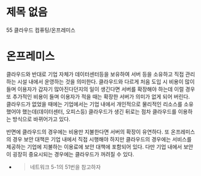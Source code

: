 # 제목 없음

55 클라우드 컴퓨팅/온프레미스

# 온프레미스

클라우드와 반대로 기업 자체가 데이터센터등을 보유하여 서버 등을 소유하고 직접 관리하는 시설 내에서 운영하는 것을 의미한다. 클라우드와 다르게 처음 도입 시 비용이 많이 들며 이용자가 갑자기 많아진다던지의 일이 생긴다면 서버를 확장해야 하는데 이럴 경우 또 추가적인 비용이 들며 이용자가 적을 때는 확장한 서버가 의미가 없게 되어 버린다. 클라우드가 없었을 때에는 기업에서는 기업 내에서 개인적으로 물리적인 리소스를 소유했어야 했는데(데이터센터, 오피스등) 클라우드가 생긴 뒤로는 점차 클라우드를 이용하는 방식으로 바뀌어가고 있다.

반면에 클라우드의 경우에는 비용만 지불한다면 서버의 확장이 유연하다. 또 온프레미스의 경우 보안 대책은 기업 내에서 직접 시행해야 하지만 클라우드의 경우에는 서비스를 제공하는 기업에 지불하는 이용료에 보안 대책에 포함되어 있다. 다만 기업 내에서 보안이 굉장히 중요시되는 경우에는 클라우드가 꺼려질 수 있다.

- > 네트워크 5-1의 51번을 참고하자